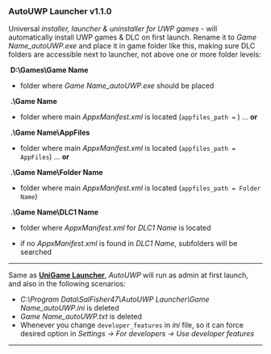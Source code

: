 ### AutoUWP Launcher v1.1.0

Universal *installer, launcher & uninstaller for UWP games* - will automatically install UWP games & DLC on first launch. Rename it to *Game Name_autoUWP.exe* and place it in game folder like this, making sure DLC folders are accessible next to launcher, not above one or more folder levels:

​ **D:\Games\Game Name** 
- folder where *Game Name_autoUWP.exe* should be placed

​                 **.\Game Name** 
- folder where main *AppxManifest.xml* is located (`appfiles_path =` ) ... **or**

​                 **.\Game Name\AppFiles**
- folder where main *AppxManifest.xml* is located (`appfiles_path = AppFiles`) ... **or**

​                 **.\Game Name\Folder Name**
- folder where main *AppxManifest.xml* is located (`appfiles_path = Folder Name`)

​                 **.\Game Name\DLC1 Name**
- folder where *AppxManifest.xml* for *DLC1 Name* is located
* if no *AppxManifest.xml* is found in *DLC1 Name*, subfolders will be searched

------

Same as **[UniGame Launcher](https://github.com/alex47exe/UniGame-Launcher/releases)**, *AutoUWP* will run as admin at first launch, and also in the following scenarios: 
- *C:\Program Data\SalFisher47\AutoUWP Launcher\Game Name_autoUWP.ini* is deleted
- *Game Name_autoUWP.txt* is deleted
- Whenever you change `developer_features` in *ini* file, so it can force desired option in  *Settings -> For developers -> Use developer features* 

------